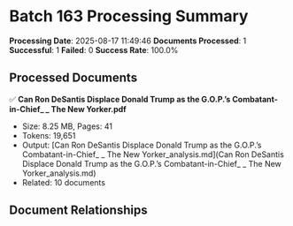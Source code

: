 # Batch 163 Processing Summary

**Processing Date**: 2025-08-17 11:49:46
**Documents Processed**: 1
**Successful**: 1
**Failed**: 0
**Success Rate**: 100.0%

## Processed Documents

✅ **Can Ron DeSantis Displace Donald Trump as the G.O.P.’s Combatant-in-Chief_ _ The New Yorker.pdf**
   - Size: 8.25 MB, Pages: 41
   - Tokens: 19,651
   - Output: [Can Ron DeSantis Displace Donald Trump as the G.O.P.’s Combatant-in-Chief_ _ The New Yorker_analysis.md](Can Ron DeSantis Displace Donald Trump as the G.O.P.’s Combatant-in-Chief_ _ The New Yorker_analysis.md)
   - Related: 10 documents

## Document Relationships
